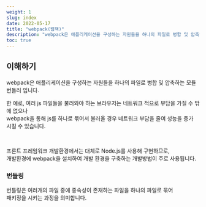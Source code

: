 ```yaml
---
weight: 1
slug: index
date: 2022-05-17
title: "webpack(웹팩)"
description: "webpack은 애플리케이션을 구성하는 자원들을 하나의 파일로 병합 및 압축하는 모듈 번들러 입니다. 한 예로, 여러 js 파일들을 불러와야 하는 브라우저는 네트워크 적으로 부담을 가질 수 밖에 없으나 webpack을 통해 js를 하나로 묶어서 불러올 경우 네트워크 부담을 줄여 성능을 증가 시킬 수 있습니다. 프론트 프레임워크 개발환경에서는 대체로 Node.js를 사용해 구현하므로, 개발환경에 webpack을 설치하여 개발 환경을 구축하는 개발방법이 주로 사용됩니다."
toc: true
---
```


## 이해하기

webpack은 애플리케이션을 구성하는 자원들을 하나의 파일로 병합 및 압축하는 모듈 번들러 입니다.
 
한 예로, 여러 js 파일들을 불러와야 하는 브라우저는 네트워크 적으로 부담을 가질 수 밖에 없으나
<br>webpack을 통해 js를 하나로 묶어서 불러올 경우 네트워크 부담을 줄여 성능을 증가 시킬 수 있습니다.
 
<br>

프론트 프레임워크 개발환경에서는 대체로 Node.js를 사용해 구현하므로,
<br>개발환경에 webpack을 설치하여 개발 환경을 구축하는 개발방법이 주로 사용됩니다.


### 번들링

번틀링은 여러개의 파일 중에 종속성이 존재하는 파일을 하나의 파일로 묶어
<br>패키징을 시키는 과정을 의미합니다.
